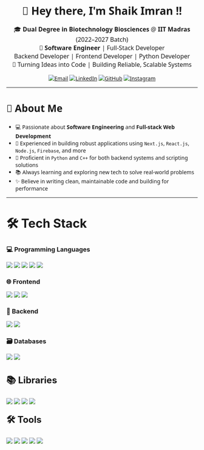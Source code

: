 <h1 align="center" style="font-family: 'Segoe UI', 'Roboto', 'Helvetica Neue', 'Arial', sans-serif;
">👋 Hey there, I'm <span style="font-family: 'Segoe UI', sans-serif;">Shaik Imran</span> !!</h1>

<div align="center" style="font-family: 'Segoe UI', 'Open Sans', 'Arial', sans-serif; font-size: 16px;">
  <p align="center">
  🎓 <strong>Dual Degree in Biotechnology Biosciences</strong> @ <strong>IIT Madras</strong> (2022–2027 Batch)<br/>
  💼 <strong>Software Engineer</strong> | Full-Stack Developer<br/>
  Backend Developer | Frontend Developer | Python Developer<br/>
  🌱 Turning Ideas into Code | Building Reliable, Scalable Systems
</p>

</div>




<p align="center" style="font-family: 'Segoe UI', 'Open Sans', 'Arial', sans-serif;">
  <a href="mailto:shaiknarmi002@gmail.com" target="_blank"><img src="https://img.shields.io/badge/Email-D14836?style=for-the-badge&logo=gmail&logoColor=white" alt="Email"/></a>
  <a href="https://www.linkedin.com/in/imran02/" target="_blank"><img src="https://img.shields.io/badge/LinkedIn-%230077B5.svg?style=for-the-badge&logo=linkedin&logoColor=white" alt="LinkedIn"/></a>
  <a href="https://github.com/Imran-02" target="_blank"><img src="https://img.shields.io/badge/GitHub-%2312100E.svg?style=for-the-badge&logo=github&logoColor=white" alt="GitHub"/></a>
  <a href="https://www.instagram.com/imran.___.shaik" target="_blank"><img src="https://img.shields.io/badge/Instagram-E4405F?style=for-the-badge&logo=instagram&logoColor=white" alt="Instagram"/></a>
</p>




---
<div style="font-family: 'Segoe UI', 'Open Sans', 'Arial', sans-serif;">

<h2 style="font-size: 26px">🧠 About Me</h2>

<ul>
  <li>💻 Passionate about <strong>Software Engineering</strong> and <strong>Full-stack Web Development</strong></li>
  <li>🔨 Experienced in building robust applications using <code>Next.js</code>, <code>React.js</code>, <code>Node.js</code>, <code>Firebase</code>, and more</li>
  <li>🐍 Proficient in <code>Python</code> and <code>C++</code> for both backend systems and scripting solutions</li>
  <li>📚 Always learning and exploring new tech to solve real-world problems</li>
  <li>✨ Believe in writing clean, maintainable code and building for performance</li>
</ul>

</div>



---
<h2  style="font-size: 32px;">🛠️ Tech Stack</h2>

<div style="ont-family: 'Segoe UI', 'Open Sans', 'Arial', sans-serif">

### 💻 Programming Languages
<img src="https://img.shields.io/badge/-C++-00599C?style=for-the-badge&logo=c%2B%2B&logoColor=white" />
<img src="https://img.shields.io/badge/-Python-3776AB?style=for-the-badge&logo=python&logoColor=white" />
<img src="https://img.shields.io/badge/-HTML5-E34F26?style=for-the-badge&logo=html5&logoColor=white" />
<img src="https://img.shields.io/badge/-CSS3-1572B6?style=for-the-badge&logo=css3&logoColor=white" />
<img src="https://img.shields.io/badge/-JavaScript-F7DF1E?style=for-the-badge&logo=javascript&logoColor=black" />


### 🌐 Frontend  
<img src="https://img.shields.io/badge/-React-20232A?style=for-the-badge&logo=react&logoColor=61DAFB" />
<img src="https://img.shields.io/badge/-Next.js-000000?style=for-the-badge&logo=next.js&logoColor=white" />
<img src="https://img.shields.io/badge/-Tailwind_CSS-38B2AC?style=for-the-badge&logo=tailwind-css&logoColor=white" />



### 🧠 Backend  
<img src="https://img.shields.io/badge/-Node.js-339933?style=for-the-badge&logo=nodedotjs&logoColor=white" />
<img src="https://img.shields.io/badge/-Express.js-000000?style=for-the-badge&logo=express&logoColor=white" />



### 🗃️ Databases  
<img src="https://img.shields.io/badge/-MongoDB-47A248?style=for-the-badge&logo=mongodb&logoColor=white" />
<img src="https://img.shields.io/badge/-Firebase-FFCA28?style=for-the-badge&logo=firebase&logoColor=black" />


<h3 style="font-size: 24px;">📚 Libraries</h3>

<p>
  <img src="https://img.shields.io/badge/-Selenium-43B02A?style=for-the-badge&logo=selenium&logoColor=white" />
  <img src="https://img.shields.io/badge/-BeautifulSoup-7FBC00?style=for-the-badge&logo=python&logoColor=white" />
  <img src="https://img.shields.io/badge/-NumPy-013243?style=for-the-badge&logo=numpy&logoColor=white" />
  <img src="https://img.shields.io/badge/-Pandas-150458?style=for-the-badge&logo=pandas&logoColor=white" />
</p>

<h3 style="font-size: 24px; margin-top: 20px;">🛠️ Tools</h3>
  <img src="https://img.shields.io/badge/-Git-F05032?style=for-the-badge&logo=git&logoColor=white" />
  <img src="https://img.shields.io/badge/-GitHub-181717?style=for-the-badge&logo=github&logoColor=white" />
  <img src="https://img.shields.io/badge/-Postman-FF6C37?style=for-the-badge&logo=postman&logoColor=white" />
  <img src="https://img.shields.io/badge/-Linux-FCC624?style=for-the-badge&logo=linux&logoColor=black" />
  <img src="https://img.shields.io/badge/-MATLAB-0076A8?style=for-the-badge&logo=Mathworks&logoColor=white" />
</div>


<!--
**Imran-02/Imran-02** is a ✨ _special_ ✨ repository because its `README.md` (this file) appears on your GitHub profile.

Here are some ideas to get you started:

- 🔭 I’m currently working on ...
- 🌱 I’m currently learning ...
- 👯 I’m looking to collaborate on ...
- 🤔 I’m looking for help with ...
- 💬 Ask me about ...
- 📫 How to reach me: ...
- 😄 Pronouns: ...
- ⚡ Fun fact: ...
-->
